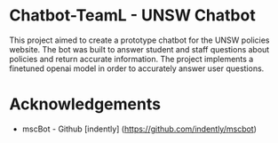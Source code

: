 # Chatbot-TeamL - UNSW Chatbot 
This project aimed to create a prototype chatbot for the UNSW policies website. The bot was built to answer student and staff questions about policies and return accurate information. The project implements a finetuned openai model in order to accurately answer user questions.

# Acknowledgements
* mscBot - Github [indently] (https://github.com/indently/mscbot)
